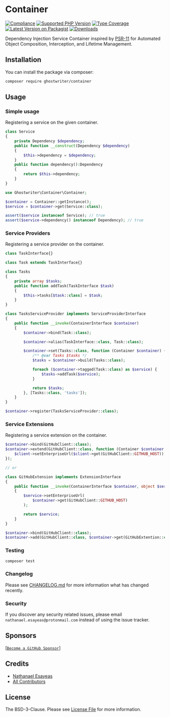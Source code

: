 # Container

[![Compliance](https://github.com/ghostwriter/container/actions/workflows/compliance.yml/badge.svg)](https://github.com/ghostwriter/container/actions/workflows/compliance.yml)
[![Supported PHP Version](https://badgen.net/packagist/php/ghostwriter/container?color=8892bf)](https://www.php.net/supported-versions)
[![Type Coverage](https://shepherd.dev/github/ghostwriter/container/coverage.svg)](https://shepherd.dev/github/ghostwriter/container)
[![Latest Version on Packagist](https://badgen.net/packagist/v/ghostwriter/container)](https://packagist.org/packages/ghostwriter/container)
[![Downloads](https://badgen.net/packagist/dt/ghostwriter/container?color=blue)](https://packagist.org/packages/ghostwriter/container)

Dependency Injection Service Container inspired by [PSR-11](https://www.php-fig.org/psr/psr-11/) for Automated Object Composition, Interception, and Lifetime Management.

## Installation

You can install the package via composer:

``` bash
composer require ghostwriter/container
```

## Usage

### Simple usage

Registering a service on the given container.

```php
class Service
{
    private Dependency $dependency;
    public function __construct(Dependency $dependency)
    {
        $this->dependency = $dependency;
    }
    public function dependency():Dependency
    {
        return $this->dependency;
    }
}

use Ghostwriter\Container\Container;

$container = Container::getInstance();
$service = $container->get(Service::class);

assert($service instanceof Service); // true
assert($service->dependency() instanceof Dependency); // true
```

### Service Providers

Registering a service provider on the container.

```php
class TaskInterface{}

class Task extends TaskInterface{}

class Tasks
{
    private array $tasks;
    public function addTask(TaskInterface $task)
    {
        $this->tasks[$task::class] = $task;
    }
}

class TasksServiceProvider implements ServiceProviderInterface
{
    public function __invoke(ContainerInterface $container)
    {
        $container->bind(Task::class);

        $container->alias(TaskInterface::class, Task::class);

        $container->set(Tasks::class, function (Container $container) {
            /** @var Tasks $tasks */
            $tasks = $container->build(Tasks::class);

            foreach ($container->tagged(Task::class) as $service) {
                $tasks->addTask($service);
            }

            return $tasks;
        }, [Tasks::class, 'tasks']);
    }
}

$container->register(TasksServiceProvider::class);
```

### Service Extensions

Registering a service extension on the container.

```php
$container->bind(GitHubClient::class);
$container->extend(GitHubClient::class, function (Container $container, object $client) {
    $client->setEnterpriseUrl($client->get(GitHubClient::GITHUB_HOST));
});

// or

class GitHubExtension implements ExtensionInterface
{
    public function __invoke(ContainerInterface $container, object $service): object
    {
        $service->setEnterpriseUrl(
            $container->get(GitHubClient::GITHUB_HOST)
        );

        return $service;
    }
}

$container->bind(GitHubClient::class);
$container->add(GitHubClient::class, $container->get(GitHubExtention::class));
```

### Testing

``` bash
composer test
```

### Changelog

Please see [CHANGELOG.md](./CHANGELOG.md) for more information what has changed recently.

### Security

If you discover any security related issues, please email `nathanael.esayeas@protonmail.com` instead of using the issue tracker.

## Sponsors

[[`Become a GitHub Sponsor`](https://github.com/sponsors/ghostwriter)]

## Credits

- [Nathanael Esayeas](https://github.com/ghostwriter)
- [All Contributors](https://github.com/ghostwriter/container/contributors)

## License

The BSD-3-Clause. Please see [License File](./LICENSE) for more information.
